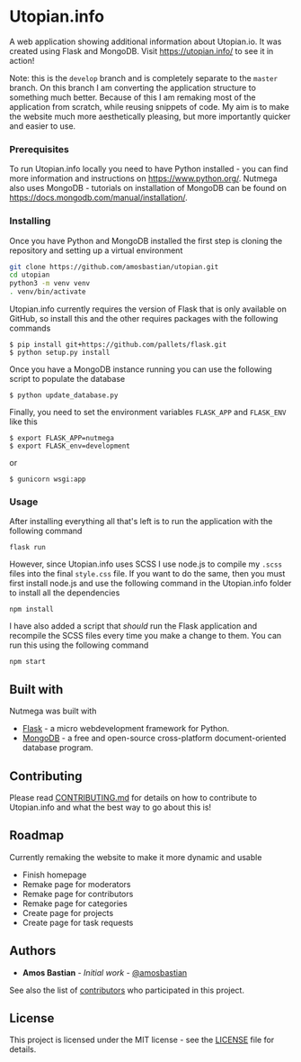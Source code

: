 # Utopian.info

A web application showing additional information about Utopian.io. It was created using Flask and MongoDB. Visit https://utopian.info/ to see it in action!

Note: this is the `develop` branch and is completely separate to the `master` branch. On this branch I am converting the application structure to something much better. Because of this I am remaking most of the application from scratch, while reusing snippets of code. My aim is to make the website much more aesthetically pleasing, but more importantly quicker and easier to use.

### Prerequisites

To run Utopian.info locally you need to have Python installed - you can find more information and instructions on https://www.python.org/. Nutmega also uses MongoDB - tutorials on installation of MongoDB can be found on https://docs.mongodb.com/manual/installation/.

### Installing

Once you have Python and MongoDB installed the first step is cloning the repository and setting up a virtual environment

```bash
git clone https://github.com/amosbastian/utopian.git
cd utopian
python3 -m venv venv
. venv/bin/activate
```

Utopian.info currently requires the version of Flask that is only available on GitHub, so install this and the other requires packages with the following commands

```
$ pip install git+https://github.com/pallets/flask.git
$ python setup.py install
```

Once you have a MongoDB instance running you can use the following script to populate the database

```
$ python update_database.py
```

Finally, you need to set the environment variables `FLASK_APP` and `FLASK_ENV` like this

```
$ export FLASK_APP=nutmega
$ export FLASK_env=development
```

or 

```
$ gunicorn wsgi:app
```

### Usage

After installing everything all that's left is to run the application with the following command

```
flask run
```

However, since Utopian.info uses SCSS I use node.js to compile my `.scss` files into the final `style.css` file. If you want to do the same, then you must first install node.js and use the following command in the Utopian.info folder to install all the dependencies

```
npm install
```

I have also added a script that *should* run the Flask application and recompile the SCSS files every time you make a change to them. You can run this using the following command

```
npm start
```

## Built with

Nutmega was built with

* [Flask](http://flask.pocoo.org/docs/0.12/) - a micro webdevelopment framework for Python.
* [MongoDB](https://www.mongodb.com/) - a free and open-source cross-platform document-oriented database program.


## Contributing

Please read [CONTRIBUTING.md](https://github.com/amosbastian/utopian/blob/master/CONTRIBUTING.md) for details on how to contribute to Utopian.info and what the best way to go about this is!

## Roadmap

Currently remaking the website to make it more dynamic and usable

* Finish homepage
* Remake page for moderators
* Remake page for contributors
* Remake page for categories
* Create page for projects
* Create page for task requests

## Authors

* **Amos Bastian** - *Initial work* - [@amosbastian](https://github.com/amosbastian)

See also the list of [contributors](https://github.com/amosbastian/utopian/graphs/contributors) who participated in this project.

## License

This project is licensed under the MIT license - see the [LICENSE](https://github.com/amosbastian/utopian/blob/master/LICENSE) file for details.

